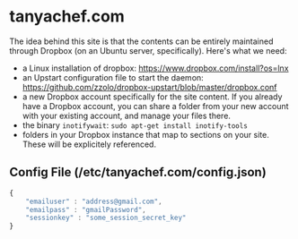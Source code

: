 tanyachef.com
=========

The idea behind this site is that the contents can be entirely maintained through Dropbox (on an Ubuntu server, specifically). Here's what we need:

* a Linux installation of dropbox: https://www.dropbox.com/install?os=lnx
* an Upstart configuration file to start the daemon: https://github.com/zzolo/dropbox-upstart/blob/master/dropbox.conf
* a new Dropbox account specifically for the site content. If you already have a Dropbox account, you can share a folder from your new account with your existing account, and manage your files there.
* the binary `inotifywait`: `sudo apt-get install inotify-tools`
* folders in your Dropbox instance that map to sections on your site. These will be explicitely referenced.

Config File (/etc/tanyachef.com/config.json)
--------------------------------------------

```javascript
{
	"emailuser" : "address@gmail.com",
	"emailpass" : "gmailPassword",
	"sessionkey" : "some_session_secret_key"
}
```